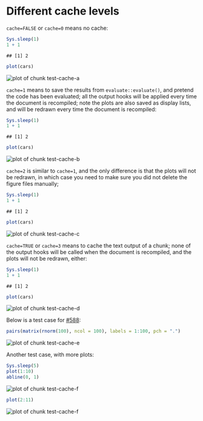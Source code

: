 # Different cache levels

`cache=FALSE` or `cache=0` means no cache:


```r
Sys.sleep(1)
1 + 1
```

```
## [1] 2
```

```r
plot(cars)
```

![plot of chunk test-cache-a](http://animation.r-forge.r-project.org/knitr-ex/figure/101-cache-levels-test-cache-a.png) 

`cache=1` means to save the results from `evaluate::evaluate()`, and pretend
the code has been evaluated; all the output hooks will be applied every time
the document is recompiled; note the plots are also saved as display lists,
and will be redrawn every time the document is recompiled:


```r
Sys.sleep(1)
1 + 1
```

```
## [1] 2
```

```r
plot(cars)
```

![plot of chunk test-cache-b](http://animation.r-forge.r-project.org/knitr-ex/figure/101-cache-levels-test-cache-b.png) 

`cache=2` is similar to `cache=1`, and the only difference is that the plots
will not be redrawn, in which case you need to make sure you did not delete
the figure files manually;


```r
Sys.sleep(1)
1 + 1
```

```
## [1] 2
```

```r
plot(cars)
```

![plot of chunk test-cache-c](http://animation.r-forge.r-project.org/knitr-ex/figure/101-cache-levels-test-cache-c.png) 

`cache=TRUE` or `cache=3` means to cache the text output of a chunk; none of
the output hooks will be called when the document is recompiled, and the
plots will not be redrawn, either:


```r
Sys.sleep(1)
1 + 1
```

```
## [1] 2
```

```r
plot(cars)
```

![plot of chunk test-cache-d](http://animation.r-forge.r-project.org/knitr-ex/figure/101-cache-levels-test-cache-d.png) 

Below is a test case for [#588](https://github.com/yihui/knitr/issues/588):


```r
pairs(matrix(rnorm(100), ncol = 100), labels = 1:100, pch = ".")
```

![plot of chunk test-cache-e](http://animation.r-forge.r-project.org/knitr-ex/figure/101-cache-levels-test-cache-e.png) 

Another test case, with more plots:


```r
Sys.sleep(5)
plot(1:10)
abline(0, 1)
```

![plot of chunk test-cache-f](http://animation.r-forge.r-project.org/knitr-ex/figure/101-cache-levels-test-cache-f1.png) 

```r
plot(2:11)
```

![plot of chunk test-cache-f](http://animation.r-forge.r-project.org/knitr-ex/figure/101-cache-levels-test-cache-f2.png) 
